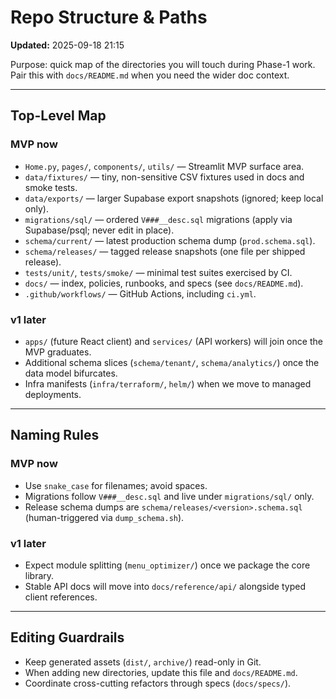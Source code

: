 # Repo Structure & Paths
**Updated:** 2025-09-18 21:15

Purpose: quick map of the directories you will touch during Phase-1 work. Pair this with `docs/README.md` when you need the wider doc context.

---

## Top-Level Map

### MVP now
- `Home.py`, `pages/`, `components/`, `utils/` — Streamlit MVP surface area.
- `data/fixtures/` — tiny, non-sensitive CSV fixtures used in docs and smoke tests.
- `data/exports/` — larger Supabase export snapshots (ignored; keep local only).
- `migrations/sql/` — ordered `V###__desc.sql` migrations (apply via Supabase/psql; never edit in place).
- `schema/current/` — latest production schema dump (`prod.schema.sql`).
- `schema/releases/` — tagged release snapshots (one file per shipped release).
- `tests/unit/`, `tests/smoke/` — minimal test suites exercised by CI.
- `docs/` — index, policies, runbooks, and specs (see `docs/README.md`).
- `.github/workflows/` — GitHub Actions, including `ci.yml`.

### v1 later
- `apps/` (future React client) and `services/` (API workers) will join once the MVP graduates.
- Additional schema slices (`schema/tenant/`, `schema/analytics/`) once the data model bifurcates.
- Infra manifests (`infra/terraform/`, `helm/`) when we move to managed deployments.

---

## Naming Rules

### MVP now
- Use `snake_case` for filenames; avoid spaces.  
- Migrations follow `V###__desc.sql` and live under `migrations/sql/` only.  
- Release schema dumps are `schema/releases/<version>.schema.sql` (human-triggered via `dump_schema.sh`).

### v1 later
- Expect module splitting (`menu_optimizer/`) once we package the core library.  
- Stable API docs will move into `docs/reference/api/` alongside typed client references.

---

## Editing Guardrails

- Keep generated assets (`dist/`, `archive/`) read-only in Git.  
- When adding new directories, update this file and `docs/README.md`.  
- Coordinate cross-cutting refactors through specs (`docs/specs/`).
